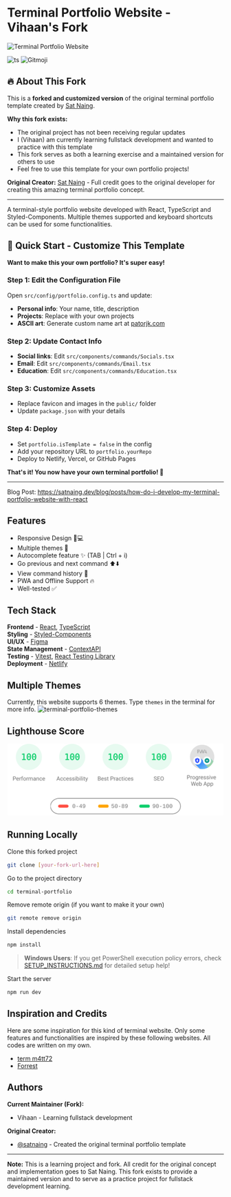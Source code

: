 # Terminal Portfolio Website - Vihaan's Fork

![Terminal Portfolio Website](https://user-images.githubusercontent.com/53733092/194220661-e2ff8b4c-f64a-4b64-a836-c52fae6bbcda.png)

![ts](https://badgen.net/badge/Built%20With/TypeScript/blue?style=flat-square)
![Gitmoji](https://img.shields.io/badge/gitmoji-%20😜%20😍-FFDD67.svg?style=flat-square)

## 🔥 About This Fork

This is a **forked and customized version** of the original terminal portfolio template created by [Sat Naing](https://github.com/satnaing/terminal-portfolio). 

**Why this fork exists:**
- The original project has not been receiving regular updates
- I (Vihaan) am currently learning fullstack development and wanted to practice with this template
- This fork serves as both a learning exercise and a maintained version for others to use
- Feel free to use this template for your own portfolio projects!

**Original Creator:** [Sat Naing](https://satnaing.dev) - Full credit goes to the original developer for creating this amazing terminal portfolio concept.

---

A terminal-style portfolio website developed with React, TypeScript and Styled-Components. Multiple themes supported and keyboard shortcuts can be used for some functionalities.

## 🚀 Quick Start - Customize This Template

**Want to make this your own portfolio? It's super easy!**

### Step 1: Edit the Configuration File
Open `src/config/portfolio.config.ts` and update:
- **Personal info**: Your name, title, description
- **Projects**: Replace with your own projects
- **ASCII art**: Generate custom name art at [patorjk.com](https://patorjk.com/software/taag/)

### Step 2: Update Contact Info
- **Social links**: Edit `src/components/commands/Socials.tsx`
- **Email**: Edit `src/components/commands/Email.tsx`
- **Education**: Edit `src/components/commands/Education.tsx`

### Step 3: Customize Assets
- Replace favicon and images in the `public/` folder
- Update `package.json` with your details

### Step 4: Deploy
- Set `portfolio.isTemplate = false` in the config
- Add your repository URL to `portfolio.yourRepo`
- Deploy to Netlify, Vercel, or GitHub Pages

**That's it! You now have your own terminal portfolio! 🎉**

---

Blog Post: https://satnaing.dev/blog/posts/how-do-i-develop-my-terminal-portfolio-website-with-react

## Features

- Responsive Design 📱💻
- Multiple themes 🎨
- Autocomplete feature ✨ (TAB | Ctrl + i)
- Go previous and next command ⬆️⬇️
- View command history 📖
- PWA and Offline Support 🔥
- Well-tested ✅

## Tech Stack

**Frontend** - [React](https://reactjs.org/), [TypeScript](https://www.typescriptlang.org/)  
**Styling** - [Styled-Components](https://styled-components.com/)  
**UI/UX** - [Figma](https://figma.com/)  
**State Management** - [ContextAPI](https://reactjs.org/docs/context.html)  
**Testing** - [Vitest](https://vitest.dev/), [React Testing Library](https://testing-library.com/)  
**Deployment** - [Netlify](https://app.netlify.com/)

## Multiple Themes

Currently, this website supports 6 themes. Type `themes` in the terminal for more info.
![terminal-portfolio-themes](https://user-images.githubusercontent.com/53733092/194221801-94f1c28b-4865-4b7f-a73e-d41132519bea.png)

## Lighthouse Score

<p align="center">
<img width="710" alt="Sat Naing Terminal Lighthouse Score" src="public/lighthouse-result.svg">
</p>

## Running Locally

Clone this forked project

```bash
git clone [your-fork-url-here]
```

Go to the project directory

```bash
cd terminal-portfolio
```

Remove remote origin (if you want to make it your own)

```bash
git remote remove origin
```

Install dependencies

```bash
npm install
```

> **Windows Users**: If you get PowerShell execution policy errors, check [SETUP_INSTRUCTIONS.md](./SETUP_INSTRUCTIONS.md) for detailed setup help!

Start the server

```bash
npm run dev
```

## Inspiration and Credits

Here are some inspiration for this kind of terminal website. Only some features and functionalities are inspired by these following websites. All codes are written on my own.

- [term m4tt72](https://term.m4tt72.com/)
- [Forrest](https://fkcodes.com/)

## Authors

**Current Maintainer (Fork):**
- Vihaan - Learning fullstack development

**Original Creator:**
- [@satnaing](https://satnaing.dev) - Created the original terminal portfolio template

---

**Note:** This is a learning project and fork. All credit for the original concept and implementation goes to Sat Naing. This fork exists to provide a maintained version and to serve as a practice project for fullstack development learning.
